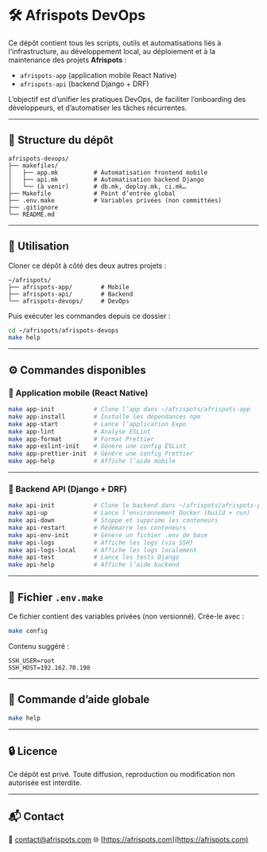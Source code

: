 # 🛠️ Afrispots DevOps

Ce dépôt contient tous les scripts, outils et automatisations liés à l'infrastructure, au développement local, au déploiement et à la maintenance des projets **Afrispots** :

* `afrispots-app` (application mobile React Native)
* `afrispots-api` (backend Django + DRF)

L’objectif est d’unifier les pratiques DevOps, de faciliter l’onboarding des développeurs, et d’automatiser les tâches récurrentes.

---

## 📁 Structure du dépôt

```
afrispots-devops/
├── makefiles/
│   ├── app.mk          # Automatisation frontend mobile
│   ├── api.mk          # Automatisation backend Django
│   └── (à venir)       # db.mk, deploy.mk, ci.mk…
├── Makefile            # Point d’entrée global
├── .env.make           # Variables privées (non committées)
├── .gitignore
└── README.md
```

---

## 🚀 Utilisation

Cloner ce dépôt à côté des deux autres projets :

```
~/afrispots/
├── afrispots-app/        # Mobile
├── afrispots-api/        # Backend
└── afrispots-devops/     # DevOps
```

Puis exécuter les commandes depuis ce dossier :

```bash
cd ~/afrispots/afrispots-devops
make help
```

---

## ⚙️ Commandes disponibles

### 🔹 Application mobile (React Native)

```bash
make app-init           # Clone l’app dans ~/afrispots/afrispots-app
make app-install        # Installe les dépendances npm
make app-start          # Lance l’application Expo
make app-lint           # Analyse ESLint
make app-format         # Format Prettier
make app-eslint-init    # Génère une config ESLint
make app-prettier-init  # Génère une config Prettier
make app-help           # Affiche l’aide mobile
```

---

### 🔸 Backend API (Django + DRF)

```bash
make api-init           # Clone le backend dans ~/afrispots/afrispots-project
make api-up             # Lance l’environnement Docker (build + run)
make api-down           # Stoppe et supprime les conteneurs
make api-restart        # Redémarre les conteneurs
make api-env-init       # Génère un fichier .env de base
make api-logs           # Affiche les logs (via SSH)
make api-logs-local     # Affiche les logs localement
make api-test           # Lance les tests Django
make api-help           # Affiche l’aide backend
```

---

## 🔐 Fichier `.env.make`

Ce fichier contient des variables privées (non versionné). Crée-le avec :

```bash
make config
```

Contenu suggéré :

```env
SSH_USER=root
SSH_HOST=192.162.70.198
```

---

## 🦯 Commande d’aide globale

```bash
make help
```

---

## 🔒 Licence

Ce dépôt est privé. Toute diffusion, reproduction ou modification non autorisée est interdite.

---

## 📬 Contact

📧 [contact@afrispots.com](mailto:contact@afrispots.com)
🌐 [https://afrispots.com](https://afrispots.com)
